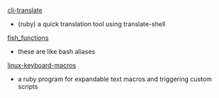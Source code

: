 [cli-translate](https://github.com/MaxPleaner/cli-translate)
- (ruby) a quick translation tool using translate-shell

[fish_functions](https://github.com/MaxPleaner/fish_functions)
- these are like bash aliases

[linux-keyboard-macros](https://github.com/MaxPleaner/linux-keyboard-macros)
- a ruby program for expandable text macros and triggering custom scripts

